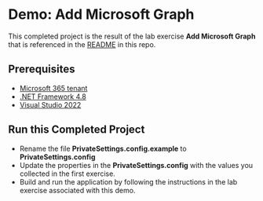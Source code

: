 # Demo: Add Microsoft Graph

This completed project is the result of the lab exercise **Add Microsoft Graph** that is referenced in the [README](../../README.md) in this repo.

## Prerequisites

- [Microsoft 365 tenant](https://developer.microsoft.com/office/dev-program?ocid=MSlearn)
- [.NET Framework 4.8](https://dotnet.microsoft.com/download/dotnet-framework)
- [Visual Studio 2022](https://visualstudio.microsoft.com/vs/)

## Run this Completed Project

- Rename the file **PrivateSettings.config.example** to **PrivateSettings.config**
- Update the properties in the **PrivateSettings.config** with the values you collected in the first exercise.
- Build and run the application by following the instructions in the lab exercise associated with this demo.